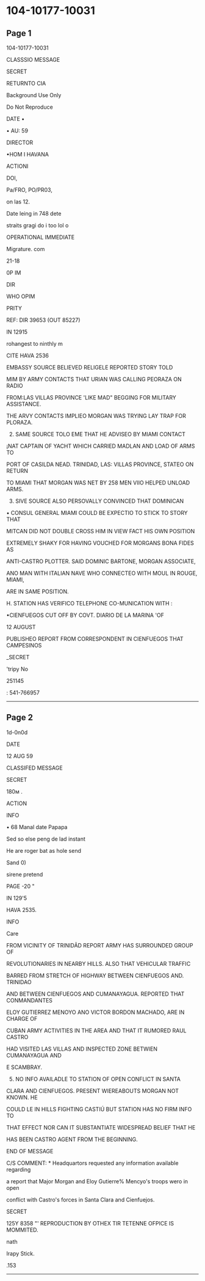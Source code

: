# 104-10177-10031

## Page 1

104-10177-10031

CLASSSIO MESSAGE

SECRET

RETURNTO CIA

Background Use Only

Do Not Reproduce

DATE •

• AU: 59

DIRECTOR

•HOM I HAVANA

ACTIONI

DOl,

Pa/FRO, PO/PR03,

on las 12.

Date leing in 748 dete

straits gragi do i too lol o

OPERATIONAL IMMEDIATE

Migrature. com

21-18

0P IM

DIR

WHO OPIM

PRITY

REF: DIR 39653 (OUT 85227)

IN 12915

rohangest to ninthly m

CITE HAVA 2536

EMBASSY SOURCE BELIEVED RELIGELE REPORTED STORY TOLD

MIM BY ARMY CONTACTS THAT URIAN WAS CALLING PEORAZA ON RADIO

FROM:LAS VILLAS PROVINCE 'LIKE MAD" BEGGING FOR MILITARY ASSISTANCE.

THE ARVY CONTACTS IMPLIEO MORGAN WAS TRYING LAY TRAP FOR PLORAZA.

2. SAME SOURCE TOLO EME THAT HE ADVISEO BY MIAMI CONTACT

¡NAT CAPTAIN OF YACHT WHICH CARRIED MADLAN AND LOAD OF ARMS TO

PORT OF CASILDA NEAD. TRINIDAD, LAS: VILLAS PROVINCE, STATEO ON RETURN

TO MIAMI THAT MORGAN WAS NET BY 258 MEN VIIO HELPED UNLOAD ARMS.

3. SIVE SOURCE ALSO PERSOVALLY CONVINCED THAT DOMINICAN

• CONSUL GENERAL MIAMI COULD BE EXPECTIO TO STICK TO STORY THAT

MITCAN DID NOT DOUBLE CROSS HIM IN VIEW FACT HIS OWN POSITION

EXTREMELY SHAKY FOR HAVING VOUCHED FOR MORGANS BONA FIDES AS

ANTI-CASTRO PLOTTER. SAID DOMINIC BARTONE, MORGAN ASSOCIATE,

ANO MAN WITH ITALIAN NAVE WHO CONNECTEO WITH MOUL IN ROUGE, MIAMI,

ARE IN SAME POSITION.

H. STATION HAS VERIFICO TELEPHONE CO-MUNICATION WITH :

•CIENFUEGOS CUT OFF BY COVT. DIARIO DE LA MARINA 'OF

12 AUGUST

PUBLISHEO REPORT FROM CORRESPONDENT IN CIENFUEGOS THAT CAMPESINOS

_SECRET

'tripy No

251145

: 541-766957

---

## Page 2

1d-0n0d

DATE

12 AUG 59

CLASSIFED MESSAGE

SECRET

180м .

ACTION

INFO

• 68 Manal date Papapa

Sed so else peng de lad instant

He are roger bat as hole send

Sand 0)

sirene pretend

PAGE -20 "

IN 129'5

HAVA 2535.

INFO

Care

FROM VICINITY OF TRINIDÃD REPORT ARMY HAS SURROUNDED GROUP OF

REVOLUTIONARIES IN NEARBY HILLS. ALSO THAT VEHICULAR TRAFFIC

BARRED FROM STRETCH OF HIGHWAY BETWEEN CIENFUEGOS AND. TRINIDAO

AND BETWEEN CIENFUEGOS AND CUMANAYAGUA. REPORTED THAT CONMANDANTES

ELOY GUTIERREZ MENOYO ANO VICTOR BORDON MACHADO, ARE IN CHARGE OF

CUBAN ARMY ACTIVITIES IN THE AREA AND THAT IT RUMORED RAUL CASTRO

HAD VISITED LAS VILLAS AND INSPECTED ZONE BETWIEN CUMANAYAGUA AND

E SCAMBRAY.

5. NO INFO AVAILADLE TO STATION OF OPEN CONFLICT IN SANTA

CLARA AND CIENFUEGOS. PRESENT WIEREABOUTS MORGAN NOT KNOWN. HE

COULD LE IN HILLS FIGHTING CASTIÚ BUT STATION HAS NO FIRM INFO TO

THAT EFFECT NOR CAN IT SUBSTANTIATE WIDESPREAD BELIEF THAT HE

HAS BEEN CASTRO AGENT FROM THE BEGINNING.

END OF MESSAGE

C/S COMMENT: * Headquartors requested any information available regarding

a report that Major Morgan and Eloy Gutierre% Mencyo's troops wero in open

conflict with Castro's forces in Santa Clara and Cienfuejos.

SECRET

125Y 8358 "' REPRODUCTION BY OTHEX TIR TETENNE OFPICE IS MOMMITED.

nath

Irapy Stick.

.153

---

